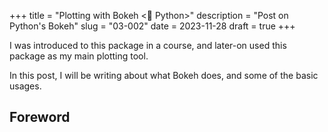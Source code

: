 +++
title = "Plotting with Bokeh <🐍 Python>"
description = "Post on Python's Bokeh"
slug = "03-002"
date = 2023-11-28
draft = true
+++

I was introduced to this package in a course, and later-on used this package as my main plotting tool.

In this post, I will be writing about what Bokeh does, and some of the basic usages.

## Foreword
